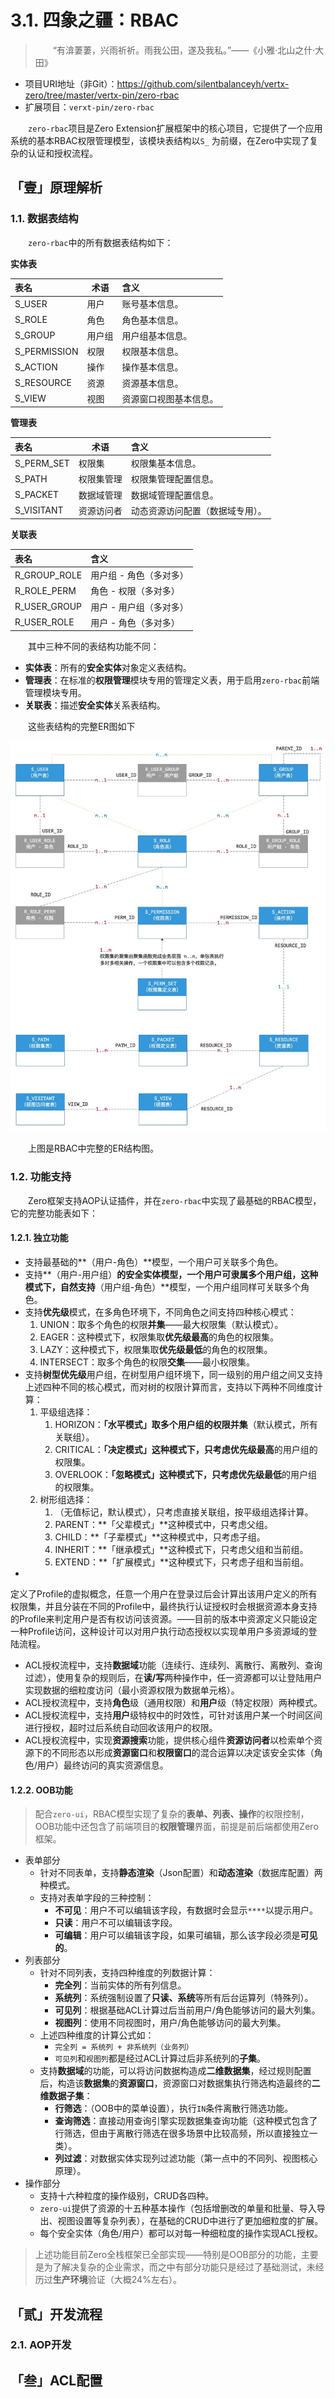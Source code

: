 # 3.1. 四象之疆：RBAC

> &ensp;&ensp;&ensp;&ensp;“有渰萋萋，兴雨祈祈。雨我公田，遂及我私。”——《小雅·北山之什·大田》

* 项目URI地址（非Git）：<https://github.com/silentbalanceyh/vertx-zero/tree/master/vertx-pin/zero-rbac>
* 扩展项目：`verxt-pin/zero-rbac`

&ensp;&ensp;&ensp;&ensp;`zero-rbac`项目是Zero Extension扩展框架中的核心项目，它提供了一个应用系统的基本RBAC权限管理模型，该模块表结构以`S_`
为前缀，在Zero中实现了复杂的认证和授权流程。

## 「壹」原理解析

### 1.1. 数据表结构

&ensp;&ensp;&ensp;&ensp;`zero-rbac`中的所有数据表结构如下：

**实体表**

|表名|术语|含义|
|:---|---|:---|
|S_USER|用户|账号基本信息。|
|S_ROLE|角色|角色基本信息。|
|S_GROUP|用户组|用户组基本信息。|
|S_PERMISSION|权限|权限基本信息。|
|S_ACTION|操作|操作基本信息。|
|S_RESOURCE|资源|资源基本信息。|
|S_VIEW|视图|资源窗口视图基本信息。|

**管理表**

|表名|术语|含义|
|:---|---|:---|
|S_PERM_SET|权限集|权限集基本信息。|
|S_PATH|权限集管理|权限集管理配置信息。|
|S_PACKET|数据域管理|数据域管理配置信息。|
|S_VISITANT|资源访问者|动态资源访问配置（数据域专用）。|

**关联表**

|表名|含义|
|:---|:---|
|R_GROUP_ROLE|用户组 - 角色（多对多）|
|R_ROLE_PERM|角色 - 权限（多对多）|
|R_USER_GROUP|用户 - 用户组（多对多）|
|R_USER_ROLE|用户 - 角色（多对多）|

&ensp;&ensp;&ensp;&ensp;其中三种不同的表结构功能不同：

* **实体表**：所有的**安全实体**对象定义表结构。
* **管理表**：在标准的**权限管理**模块专用的管理定义表，用于启用`zero-rbac`前端管理模块专用。
* **关联表**：描述**安全实体**关系表结构。

&ensp;&ensp;&ensp;&ensp;这些表结构的完整ER图如下

![](./_image/2021-07-28/2021-07-30-15-40-59.png)

&ensp;&ensp;&ensp;&ensp;上图是RBAC中完整的ER结构图。

### 1.2. 功能支持

&ensp;&ensp;&ensp;&ensp;Zero框架支持AOP认证插件，并在`zero-rbac`中实现了最基础的RBAC模型，它的完整功能表如下：

#### 1.2.1. 独立功能

* 支持最基础的**（用户-角色）**模型，一个用户可关联多个角色。
* 支持**（用户-用户组）**的安全实体模型，一个用户可隶属多个用户组，这种模式下，自然支持**（用户组-角色）**模型，一个用户组同样可关联多个角色。
* 支持**优先级**模式，在多角色环境下，不同角色之间支持四种核心模式：
    1. UNION：取多个角色的权限**并集**——最大权限集（默认模式）。
    2. EAGER：这种模式下，权限集取**优先级最高**的角色的权限集。
    3. LAZY：这种模式下，权限集取**优先级最低**的角色的权限集。
    4. INTERSECT：取多个角色的权限**交集**——最小权限集。
* 支持**树型优先级**用户组，在树型用户组环境下，同一级别的用户组之间又支持上述四种不同的核心模式，而对树的权限计算而言，支持以下两种不同维度计算：
    1. 平级组选择：
        1. HORIZON：**「水平模式」**取多个用户组的权限**并集**（默认模式，所有关联组）。
        2. CRITICAL：**「决定模式」**这种模式下，只考虑**优先级最高**的用户组的权限集。
        3. OVERLOOK：**「忽略模式」**这种模式下，只考虑**优先级最低**的用户组的权限集。
    2. 树形组选择：
        1. （无值标记，默认模式），只考虑直接关联组，按平级组选择计算。
        2. PARENT：**「父辈模式」**这种模式中，只考虑父组。
        3. CHILD：**「子辈模式」**这种模式中，只考虑子组。
        4. INHERIT：**「继承模式」**这种模式下，只考虑父组和当前组。
        5. EXTEND：**「扩展模式」**这种模式下，只考虑子组和当前组。
*
定义了Profile的虚拟概念，任意一个用户在登录过后会计算出该用户定义的所有权限集，并且分装在不同的Profile中，最终执行认证授权时会根据资源本身支持的Profile来判定用户是否有权访问该资源。——目前的版本中资源定义只能设定一种Profile访问，这种设计可以对用户执行动态授权以实现单用户多资源域的登陆流程。
* ACL授权流程中，支持**数据域**功能（连续行、连续列、离散行、离散列、查询过滤），使用复杂的规则后，在**读/写**两种操作中，任一资源都可以让登陆用户实现数据的细粒度访问（最小资源权限为数据单元格）。
* ACL授权流程中，支持**角色**级（通用权限）和**用户**级（特定权限）两种模式。
* ACL授权流程中，支持**用户**级特权中的时效性，可针对该用户某一个时间区间进行授权，超时过后系统自动回收该用户的权限。
* ACL授权流程中，实现**资源搜索**功能，提供核心组件**资源访问者**以检索单个资源下的不同形态以形成**资源窗口**和**权限窗口**的混合运算以决定该安全实体（角色/用户）最终访问的真实资源信息。

#### 1.2.2. OOB功能

> 配合`zero-ui`，RBAC模型实现了复杂的**表单、列表、操作**的权限控制，OOB功能中还包含了前端项目的**权限管理**界面，前提是前后端都使用Zero框架。

* 表单部分
    * 针对不同表单，支持**静态渲染**（Json配置）和**动态渲染**（数据库配置）两种模式。
    * 支持对表单字段的三种控制：
        * **不可见**：用户不可以编辑该字段，有数据时会显示`****`以提示用户。
        * **只读**：用户不可以编辑该字段。
        * **可编辑**：用户可以编辑该字段，如果可编辑，那么该字段必须是**可见的**。
* 列表部分
    * 针对不同列表，支持四种维度的列数据计算：
        * **完全列**：当前实体的所有列信息。
        * **系统列**：系统强制设置了**只读、系统**等所有后台运算列（特殊列）。
        * **可见列**：根据基础ACL计算过后当前用户/角色能够访问的最大列集。
        * **视图列**：使用不同视图时，用户/角色能够访问的最大列集。
    * 上述四种维度的计算公式如：
        * `完全列 = 系统列 + 非系统列（业务列）`
        * `可见列`和`视图列`都是经过ACL计算过后非系统列的**子集**。
    * 支持**数据域**的功能，可以将访问数据构造成**二维数据集**，经过规则配置后，构造该**数据集**的**资源窗口**，资源窗口对数据集执行筛选构造最终的**二维数据子集**：
        * **行筛选**：（OOB中的菜单设置），执行`IN`条件离散行筛选功能。
        * **查询筛选**：直接动用查询引擎实现数据集查询功能（这种模式包含了行筛选，但由于离散行筛选在很多场景中比较高频，所以直接独立一类）。
        * **列过滤**：对数据实体实现列过滤功能（第一点中的不同列、视图核心原理）。
* 操作部分
    * 支持十六种粒度的操作级别，CRUD各四种。
    * `zero-ui`提供了资源的十五种基本操作（包括增删改的单量和批量、导入导出、视图设置等复杂列表），在基础的CRUD中进行了更加细粒度的扩展。
    * 每个安全实体（角色/用户）都可以对每一种细粒度的操作实现ACL授权。

> 上述功能目前Zero全栈框架已全部实现——特别是OOB部分的功能，主要是为了解决复杂的企业需求，而之中有部分功能只是经过了基础测试，未经历过**生产环境**验证（大概24%左右）。

## 「贰」开发流程

### 2.1. AOP开发

## 「叁」ACL配置














